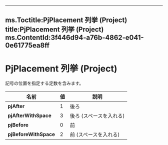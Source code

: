 

---
ms.Toctitle:PjPlacement 列挙 (Project)
title:PjPlacement 列挙 (Project)
ms.ContentId:3f446d94-a76b-4862-e041-0e61775ea8ff
---
# PjPlacement 列挙 (Project)




記号の位置を指定する定数を含みます。

|**名前**|**値**|**説明**|
|---|---|---|
|**pjAfter**|1|後ろ|
|**pjAfterWithSpace**|3|後ろ (スペースを入れる)|
|**pjBefore**|0|前|
|**pjBeforeWithSpace**|2|前 (スペースを入れる)|




